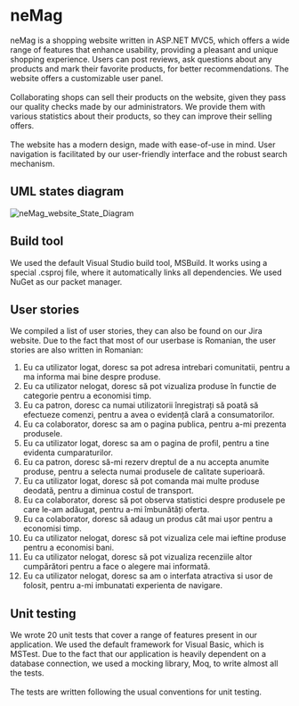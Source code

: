 # neMag
neMag is a shopping website written in ASP.NET MVC5, which offers a wide range of features that enhance usability, providing a pleasant and unique shopping experience. Users can post reviews, ask questions about any products and mark their favorite products, for better recommendations. The website offers a customizable user panel.<br/><br/>
Collaborating shops can sell their products on the website, given they pass our quality checks made by our administrators. We provide them with various statistics about their products, so they can improve their selling offers.<br/><br/>
The website has a modern design, made with ease-of-use in mind. User navigation is facilitated by our user-friendly interface and the robust search mechanism. 

## UML states diagram
![neMag_website_State_Diagram](https://user-images.githubusercontent.com/38582034/121907613-e346e600-cd34-11eb-88c2-4198b81a7a45.png)


## Build tool  
We used the default Visual Studio build tool, MSBuild. It works using a special .csproj file, where it automatically links all dependencies. We used NuGet as our packet manager.

## User stories
We compiled a list of user stories, they can also be found on our Jira website. Due to the fact that most of our userbase is Romanian, the user stories are also written in Romanian:
1. Eu ca utilizator logat, doresc sa pot adresa intrebari comunitatii, pentru a ma informa mai bine despre produse.
2. Eu ca utilizator nelogat, doresc să pot vizualiza produse în functie de categorie pentru a economisi timp.
3. Eu ca patron, doresc ca numai utilizatorii înregistrați să poată să efectueze comenzi, pentru a avea o evidență clară a consumatorilor.
4. Eu ca colaborator, doresc sa am o pagina publica, pentru a-mi prezenta produsele.
5. Eu ca utilizator logat, doresc sa am o pagina de profil, pentru a tine evidenta cumparaturilor.
6. Eu ca patron, doresc să-mi rezerv dreptul de a nu accepta anumite produse, pentru a selecta numai produsele de calitate superioară.
7. Eu ca utilizator logat, doresc să pot comanda mai multe produse deodată, pentru a diminua costul de transport.
8. Eu ca colaborator, doresc să pot observa statistici despre produsele pe care le-am adăugat, pentru a-mi îmbunătăți oferta.
9. Eu ca colaborator, doresc să adaug un produs cât mai ușor pentru a economisi timp.
10. Eu ca utilizator nelogat, doresc să pot vizualiza cele mai ieftine produse pentru a economisi bani.
11. Eu ca utilizator nelogat, doresc să pot vizualiza recenziile altor cumpărători pentru a face o alegere mai informată.
12. Eu ca utilizator nelogat, doresc sa am o interfata atractiva si usor de folosit, pentru a-mi imbunatati experienta de navigare.


## Unit testing
We wrote 20 unit tests that cover a range of features present in our application. We used the default framework for Visual Basic, which is MSTest. Due to the fact that our application is heavily dependent on a database connection, we used a mocking library, Moq, to write almost all the tests. <br/><br/>
The tests are written following the usual conventions for unit testing.
